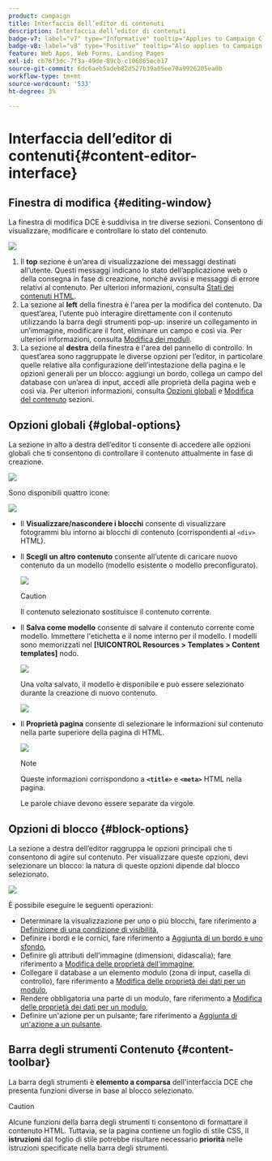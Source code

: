 ```yaml
---
product: campaign
title: Interfaccia dell’editor di contenuti
description: Interfaccia dell’editor di contenuti
badge-v7: label="v7" type="Informative" tooltip="Applies to Campaign Classic v7"
badge-v8: label="v8" type="Positive" tooltip="Also applies to Campaign v8"
feature: Web Apps, Web Forms, Landing Pages
exl-id: cb76f3dc-7f3a-49de-89cb-c106865ecb17
source-git-commit: 6dc6aeb5adeb82d527b39a05ee70a9926205ea0b
workflow-type: tm+mt
source-wordcount: '533'
ht-degree: 3%

---
```


# Interfaccia dell’editor di contenuti{#content-editor-interface}



## Finestra di modifica {#editing-window}

La finestra di modifica DCE è suddivisa in tre diverse sezioni. Consentono di visualizzare, modificare e controllare lo stato del contenuto.

![](assets/dce_decoupe_window_nb.png)

1. Il **top** sezione è un’area di visualizzazione dei messaggi destinati all’utente. Questi messaggi indicano lo stato dell’applicazione web o della consegna in fase di creazione, nonché avvisi e messaggi di errore relativi al contenuto. Per ulteriori informazioni, consulta [Stati dei contenuti HTML](content-editing-best-practices.md#html-content-statuses).
1. La sezione al **left** della finestra è l&#39;area per la modifica del contenuto. Da quest’area, l’utente può interagire direttamente con il contenuto utilizzando la barra degli strumenti pop-up: inserire un collegamento in un’immagine, modificare il font, eliminare un campo e così via. Per ulteriori informazioni, consulta [Modifica dei moduli](editing-content.md#editing-forms).
1. La sezione al **destra** della finestra è l&#39;area del pannello di controllo. In quest’area sono raggruppate le diverse opzioni per l’editor, in particolare quelle relative alla configurazione dell’intestazione della pagina e le opzioni generali per un blocco: aggiungi un bordo, collega un campo del database con un’area di input, accedi alle proprietà della pagina web e così via. Per ulteriori informazioni, consulta [Opzioni globali](#global-options) e [Modifica del contenuto](editing-content.md) sezioni.

## Opzioni globali {#global-options}

La sezione in alto a destra dell’editor ti consente di accedere alle opzioni globali che ti consentono di controllare il contenuto attualmente in fase di creazione.

![](assets/dce_global_options.png)

Sono disponibili quattro icone:

![](assets/dce_icons_sidebar.png)

* Il **Visualizzare/nascondere i blocchi** consente di visualizzare fotogrammi blu intorno ai blocchi di contenuto (corrispondenti al `<div>` HTML).

* Il **Scegli un altro contenuto** consente all’utente di caricare nuovo contenuto da un modello (modello esistente o modello preconfigurato).

   ![](assets/dce_popup_templatechoice.png)

   >[!CAUTION]
   >
   >Il contenuto selezionato sostituisce il contenuto corrente.

* Il **Salva come modello** consente di salvare il contenuto corrente come modello. Immettere l&#39;etichetta e il nome interno per il modello. I modelli sono memorizzati nel **[!UICONTROL Resources > Templates > Content templates]** nodo.

   ![](assets/dce_popup_savetemplate.png)

   Una volta salvato, il modello è disponibile e può essere selezionato durante la creazione di nuovo contenuto.

   ![](assets/dce_create_fromtemplate.png)

* Il **Proprietà pagina** consente di selezionare le informazioni sul contenuto nella parte superiore della pagina di HTML.

   ![](assets/dce_popup_headerhtml.png)

   >[!NOTE]
   >
   >Queste informazioni corrispondono a **`<title>`** e **`<meta>`** HTML nella pagina.
   >
   >Le parole chiave devono essere separate da virgole.

## Opzioni di blocco {#block-options}

La sezione a destra dell’editor raggruppa le opzioni principali che ti consentono di agire sul contenuto. Per visualizzare queste opzioni, devi selezionare un blocco: la natura di queste opzioni dipende dal blocco selezionato.

![](assets/dce_right_section.png)

È possibile eseguire le seguenti operazioni:

* Determinare la visualizzazione per uno o più blocchi, fare riferimento a [Definizione di una condizione di visibilità](editing-content.md#defining-a-visibility-condition),
* Definire i bordi e le cornici, fare riferimento a [Aggiunta di un bordo e uno sfondo](editing-content.md#adding-a-border-and-background),
* Definire gli attributi dell&#39;immagine (dimensioni, didascalia); fare riferimento a [Modifica delle proprietà dell’immagine](editing-content.md#editing-image-properties),
* Collegare il database a un elemento modulo (zona di input, casella di controllo), fare riferimento a [Modifica delle proprietà dei dati per un modulo](editing-content.md#changing-the-data-properties-for-a-form),
* Rendere obbligatoria una parte di un modulo, fare riferimento a [Modifica delle proprietà dei dati per un modulo](editing-content.md#changing-the-data-properties-for-a-form),
* Definire un&#39;azione per un pulsante; fare riferimento a [Aggiunta di un&#39;azione a un pulsante](editing-content.md#adding-an-action-to-a-button).

## Barra degli strumenti Contenuto {#content-toolbar}

La barra degli strumenti è **elemento a comparsa** dell&#39;interfaccia DCE che presenta funzioni diverse in base al blocco selezionato.

>[!CAUTION]
>
>Alcune funzioni della barra degli strumenti ti consentono di formattare il contenuto HTML. Tuttavia, se la pagina contiene un foglio di stile CSS, il **istruzioni** dal foglio di stile potrebbe risultare necessario **priorità** nelle istruzioni specificate nella barra degli strumenti.
